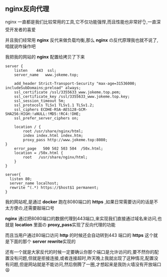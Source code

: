 ## nginx反向代理

nginx 一直都是我们比较常用的工具,它不仅功能强悍,而且性能也非常好👌,一直深受开发者的喜爱

并且我们经常用 **nginx** 反代来做负载均衡,那么 **nginx** の反代原理我也就不说了,咱就说咋操作吧

我把我的网站的 **nginx** 配置给拷贝了下来

~~~nginx
server {
    listen    443  ssl;
    server_name   www.jokeme.top;

    add_header Strict-Transport-Security "max-age=31536000; includeSubDomains;preload" always;    
    ssl_certificate /ssl/3355633_www.jokeme.top.pem;
    ssl_certificate_key /ssl/3355633_www.jokeme.top.key;
    ssl_session_timeout 5m;
    ssl_protocols TLSv1 TLSv1.1 TLSv1.2;
    ssl_ciphers ECDHE-RSA-AES128-GCM-SHA256:HIGH:!aNULL:!MD5:!RC4:!DHE;
    ssl_prefer_server_ciphers on;

    location / {
        root /usr/share/nginx/html;
        index index.html index.htm;
        proxy_pass http://www.jokeme.top:8080;
}
    error_page   500 502 503 504  /50x.html;
    location = /50x.html {
        root   /usr/share/nginx/html;
    }
}

server{
  listen 80;
  server_name localhost;
  rewrite ^(.*) https://$host$1 permanent;
}
~~~

我的网站呢,是通过 **docker** 跑在8080端口的 **https** ,如果日常需要访问的话是不太方便の,还需要敲端口号

**nginx** 通过把8080端口的数据代理到443端口,来实现我们直接通过域名来访问,也就是 **location** 里面の **proxy_pass**实现了反向代理的功能

而且当用户通过80端口访问 **http** 的时候还会自动转到443 端口的 **https** 这个就是下面的那个 **server** **rewrite**实现的

还有一个就是大家反代的时候一定要确认你那个端口是允许访问的,要不然你的配置没有问题,但就是拒接连接,或者连接超时,昨天晚上我就出现了这种情况,配置没有问题,但是网站就是不能访问,然后倒腾了一圈,才想起来是我防火墙没有开放端口😫